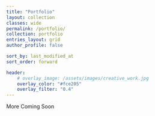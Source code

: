 ```yaml
---
title: "Portfolio"
layout: collection
classes: wide
permalink: /portfolio/
collection: portfolio
entries_layout: grid
author_profile: false

sort_by: last_modified_at
sort_order: forward

header:
    # overlay_image: /assets/images/creative_work.jpg
    overlay_color: "#fce205"
    overlay_filter: "0.4"
---
```

More Coming Soon


<!-- 
-   image_path: 
    title: 
    url:
    excerpt:  
    -->